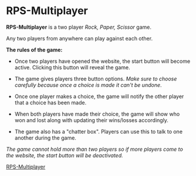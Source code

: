 # RPS-Multiplayer

**RPS-Multiplayer** is a two player *Rock, Paper, Scissor* game.

Any two players from anywhere can play against each other.


**The rules of the game:**

* Once two players have opened the website, the start button will become active. Clicking this button will reveal the game.

* The game gives players three button options. *Make sure to choose carefully because once a choice is made it can't be undone*.

* Once one player makes a choice, the game will notify the other player that a choice has been made. 

* When both players have made their choice, the game will show who won and lost along with updating their wins/losses accordingly.

* The game also has a "chatter box". Players can use this to talk to one another during the game.

*The game cannot hold more than two players so if more players come to the website, the start button will be deactivated.*

[RPS-Multiplayer](https://chlee83.github.io/RPS-Multiplayer/)